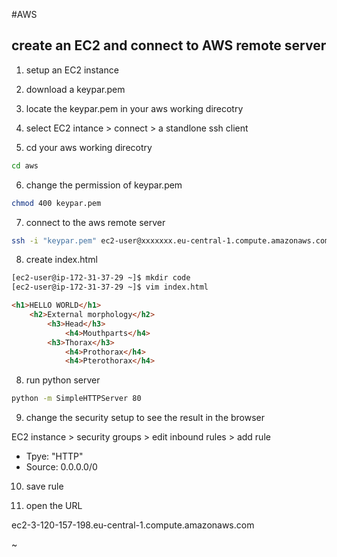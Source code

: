 #AWS


## create an EC2 and connect to AWS remote server

1. setup an EC2 instance

2. download a keypar.pem

3. locate the keypar.pem in your aws working direcotry

4. select EC2 intance > connect > a standlone ssh client

5. cd your aws working direcotry
```bash
cd aws
```

6. change the permission of keypar.pem
```bash
chmod 400 keypar.pem
```

7. connect to the aws remote server
```bash
ssh -i "keypar.pem" ec2-user@xxxxxxx.eu-central-1.compute.amazonaws.com
```

8. create index.html

```bash
[ec2-user@ip-172-31-37-29 ~]$ mkdir code
[ec2-user@ip-172-31-37-29 ~]$ vim index.html
```



```html
<h1>HELLO WORLD</h1>
    <h2>External morphology</h2>
        <h3>Head</h3>
            <h4>Mouthparts</h4>
        <h3>Thorax</h3>
            <h4>Prothorax</h4>
            <h4>Pterothorax</h4>
```


8. run python  server

```bash
python -m SimpleHTTPServer 80
```

9. change the security setup to see the result in the browser

EC2 instance > security groups > edit inbound rules > add rule 

- Tpye: "HTTP"
- Source: 0.0.0.0/0

10. save rule

11. open the URL 

ec2-3-120-157-198.eu-central-1.compute.amazonaws.com


~                                    



